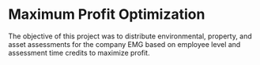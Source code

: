 # Maximum Profit Optimization

The objective of this project was to distribute environmental, property, and asset assessments for the company EMG based on employee level and assessment time credits to maximize profit.
